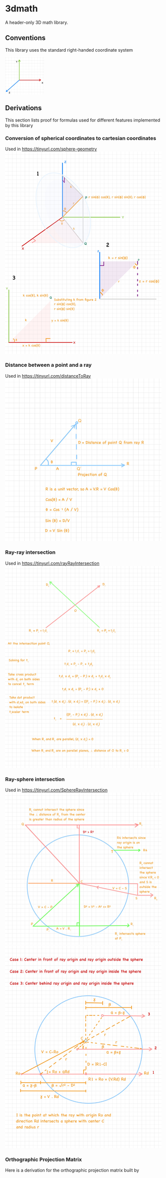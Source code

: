 # 3dmath

A header-only 3D math library. 

## Conventions
This library uses the standard right-handed coordinate system 

<img alt="Right-handed system" src="https://github.com/mdh81/3dmath/blob/master/Right_handed_system.jpg?raw=true" width="25%" height="25%" class="center">

## Derivations

This section lists proof for formulas used for different features implemented by this library 

### Conversion of spherical coordinates to cartesian coordinates
Used in https://tinyurl.com/sphere-geometry 
![Derivation of spherical to cartesian](derivations/Spherical_to_Cartesian.jpg)

### Distance between a point and a ray
Used in https://tinyurl.com/distanceToRay
![Point ray distance](derivations/PointDistanceToRay.jpg)

### Ray-ray intersection
Used in https://tinyurl.com/rayRayIntersection
![Ray-Ray intersection](derivations/RayRayIntersection.jpg)

### Ray-sphere intersection
Used in https://tinyurl.com/SphereRayIntersection
![Ray-Sphere intersection](derivations/RaySphereIntersection_1.jpg)
![Ray-Sphere intersection](derivations/RaySphereIntersection_2.jpg)


### Orthographic Projection Matrix

Here is a derivation for the orthographic projection matrix built by <insert link to class here>


